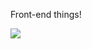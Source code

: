 Front-end things!

![](https://media3.giphy.com/media/m8crpzTJFRDPhqqhXJ/giphy-downsized.gif?cid=6104955epja5eotyfi4kud19u0rcqcji9hs09py7rk4fxza7&ep=v1_gifs_translate&rid=giphy-downsized.gif&ct=g)
